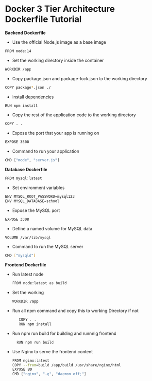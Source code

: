 # Docker 3 Tier Architecture Dockerfile Tutorial


**Backend Dockerfile**

 - Use the official Node.js image as a base image
 ```bash 
 FROM node:14
 ```
 - Set the working directory inside the container
 ```bash
 WORKDIR /app
 ```
 - Copy package.json and package-lock.json to the working directory
 ```bash
 COPY package*.json ./
 ```
 - Install dependencies
 ```bash
 RUN npm install
 ```
 - Copy the rest of the application code to the working directory
 ```bash 
 COPY . .
 ```
 - Expose the port that your app is running on
 ```bash
 EXPOSE 3500
 ``` 
 - Command to run your application
 ```bash
 CMD ["node", "server.js"]
 ```

**Database Dockerfile**

 ```bash
 FROM mysql:latest
 ```
 - Set environment variables
 ```bash
 ENV MYSQL_ROOT_PASSWORD=mysql123
 ENV MYSQL_DATABASE=school
 ```
 - Expose the MySQL port
 ```bash
 EXPOSE 3308
 ```
 - Define a named volume for MySQL data
 ```bash
 VOLUME /var/lib/mysql
 ```
 - Command to run the MySQL server
 ```bash
 CMD ["mysqld"]
 ```


**Frontend Dockerfile**

 - Run latest node 
 
     ```bash
     FROM node:latest as build 
     ```
  
 - Set the working 
      ```bash 
     WORKDIR /app 
      ```
   
 - Run all npm command and copy this to working Directory if not 
     ```bash 
        COPY . .
        RUN npm install 
     ```
 - Run npm run build for building and runnnig frontend
     ```bash 
       RUN npm run build
     ```

 - Use Nginx to serve the frontend content
     ```bash 
     FROM nginx:latest
     COPY --from=build /app/build /usr/share/nginx/html
     EXPOSE 80
     CMD ["nginx", "-g", "daemon off;"]

     ```
